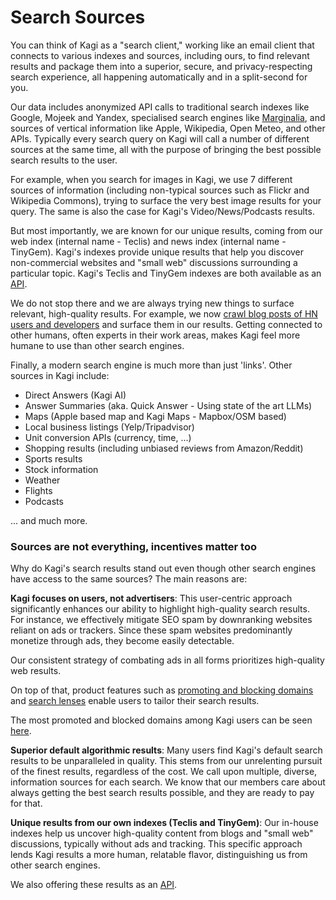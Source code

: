# Search Sources

You can think of Kagi as a "search client," working like an email client that connects to various indexes and sources, including ours, to find relevant results and package them into a superior, secure, and privacy-respecting search experience, all happening automatically and in a split-second for you.

Our data includes anonymized API calls to traditional search indexes like Google, Mojeek and Yandex, specialised search engines like [Marginalia](https://search.marginalia.nu), and sources of vertical information like Apple, Wikipedia, Open Meteo, and other APIs. Typically every search query on Kagi will call a number of different sources at the same time, all with the purpose of bringing the best possible search results to the user. 

For example, when you search for images in Kagi, we use 7 different sources of information (including non-typical sources such as Flickr and Wikipedia Commons), trying to surface the very best image results for your query. The same is also the case for Kagi's Video/News/Podcasts results. 

But most importantly, we are known for our unique results, coming from our web index (internal name - Teclis) and news index (internal name - TinyGem). Kagi's indexes provide unique results that help you discover non-commercial websites and "small web" discussions surrounding a particular topic. Kagi's Teclis and TinyGem indexes are both available as an [API](https://help.kagi.com/kagi/api/enrich.html).

We do not stop there and we are always trying new things to surface relevant, high-quality results. For example, we now [crawl blog posts of HN users and developers](https://twitter.com/KagiHQ/status/1685376538852687873) and surface them in our results. Getting connected to other humans, often experts in their work areas, makes Kagi feel more humane to use than other search engines. 

Finally, a modern search engine is much more than just 'links'. Other sources in Kagi include:
- Direct Answers (Kagi AI)
- Answer Summaries (aka. Quick Answer - Using state of the art LLMs)
- Maps (Apple based map and Kagi Maps - Mapbox/OSM based)
- Local business listings (Yelp/Tripadvisor)
- Unit conversion APIs (currency, time, ...)
- Shopping results (including unbiased reviews from Amazon/Reddit)
- Sports results
- Stock information
- Weather
- Flights
- Podcasts

... and much more.

### Sources are not everything, incentives matter too

Why do Kagi's search results stand out even though other search engines have access to the same sources? The main reasons are:

**Kagi focuses on users, not advertisers**: This user-centric approach significantly enhances our ability to highlight high-quality search results. For instance, we effectively mitigate SEO spam by downranking websites reliant on ads or trackers. Since these spam websites predominantly monetize through ads, they become easily detectable. 

Our consistent strategy of combating ads in all forms prioritizes high-quality web results. 

On top of that, product features such as [promoting and blocking domains](https://help.kagi.com/kagi/features/website-info-personalized-results.html#viewport) and [search lenses](https://help.kagi.com/kagi/features/lenses.html) enable users to tailor their search results. 

The most promoted and blocked domains among Kagi users can be seen [here](https://kagi.com/stats).

**Superior default algorithmic results**: Many users find Kagi's default search results to be unparalleled in quality. This stems from our unrelenting pursuit of the finest results, regardless of the cost. We call upon multiple, diverse, information sources for each search. We know that our members care about always getting the best search results possible, and they are ready to pay for that.

**Unique results from our own indexes (Teclis and TinyGem)**: Our in-house indexes help us uncover high-quality content from blogs and "small web" discussions, typically without ads and tracking. This specific approach lends Kagi results a more human, relatable flavor, distinguishing us from other search engines. 

We also offering these results as an [API](https://help.kagi.com/kagi/api/enrich.html).

